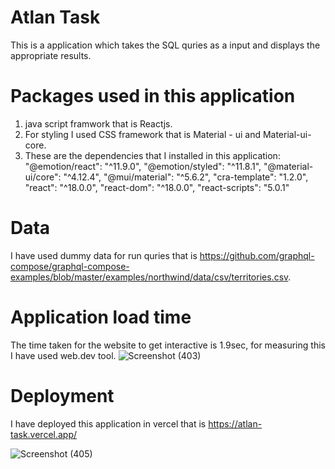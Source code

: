 # Atlan Task
This is a application which takes the SQL quries as a input and displays the appropriate results.

# Packages used in this application
1. java script framwork that is Reactjs. <br/>
2. For styling I used CSS framework that is Material - ui and Material-ui-core.<br/>
3. These are the dependencies that I installed in this application:<br/>
    "@emotion/react": "^11.9.0",
    "@emotion/styled": "^11.8.1",
    "@material-ui/core": "^4.12.4",
    "@mui/material": "^5.6.2",
    "cra-template": "1.2.0",
    "react": "^18.0.0",
    "react-dom": "^18.0.0",
    "react-scripts": "5.0.1"

# Data
I have used dummy data for run quries that is https://github.com/graphql-compose/graphql-compose-examples/blob/master/examples/northwind/data/csv/territories.csv.

# Application load time
The time taken for the website to get interactive is 1.9sec, for measuring this I have used web.dev tool.
![Screenshot (403)](https://user-images.githubusercontent.com/56761765/164986467-21c8c5f1-ba36-43ab-ada6-93ab54f5d853.png)



# Deployment
I have deployed this application in vercel that is https://atlan-task.vercel.app/

![Screenshot (405)](https://user-images.githubusercontent.com/56761765/164986603-7b6bc8ca-3ae9-414c-8f3e-3a070e879269.png)



